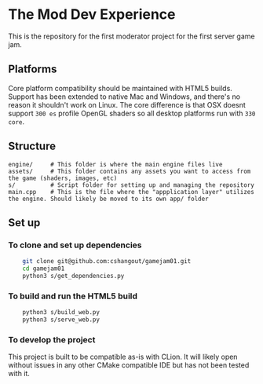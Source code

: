 # The Mod Dev Experience

This is the repository for the first moderator project for the first server game jam.

## Platforms

Core platform compatibility should be maintained with HTML5 builds. Support has been extended to native Mac and Windows,
and there's no reason it shouldn't work on Linux. The core difference is that OSX doesnt support `300 es` profile
OpenGL shaders so all desktop platforms run with `330 core`.

## Structure

```
engine/     # This folder is where the main engine files live
assets/     # This folder contains any assets you want to access from the game (shaders, images, etc)
s/          # Script folder for setting up and managing the repository
main.cpp    # This is the file where the "appplication layer" utilizes the engine. Should likely be moved to its own app/ folder
```

## Set up

### To clone and set up dependencies

```bash
    git clone git@github.com:cshangout/gamejam01.git
    cd gamejam01
    python3 s/get_dependencies.py
```

### To build and run the HTML5 build

```bash
    python3 s/build_web.py
    python3 s/serve_web.py
```

### To develop the project

This project is built to be compatible as-is with CLion. It will likely open without issues in any other 
CMake compatible IDE but has not been tested with it.
